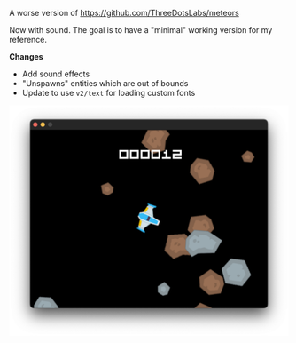 A worse version of https://github.com/ThreeDotsLabs/meteors

Now with sound. The goal is to have a "minimal" working version for my reference.

**Changes**

- Add sound effects
- "Unspawns" entities which are out of bounds
- Update to use `v2/text` for loading custom fonts

![screenshot](screenshot.png)